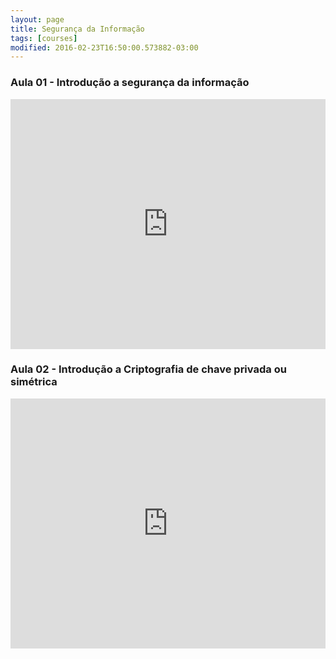 ```yaml
---
layout: page
title: Segurança da Informação
tags: [courses]
modified: 2016-02-23T16:50:00.573882-03:00
---
```


### Aula 01 - Introdução a segurança da informação

<iframe src="https://docs.google.com/presentation/d/1pxsgYiKLr1Wz7V_iPEHuKQB_RbXgEdAaNsqiSwIIgfw/embed" width="100%" height="400" title="Aula 01 - Introdução a segurança da informação" frameborder="0"> </iframe>

### Aula 02 - Introdução a Criptografia de chave privada ou simétrica

<iframe src="https://docs.google.com/presentation/d/1eoqP-3dRFa5-_nGQJhv-SvGDQnV-02XMSzU_bc3K9GY/embed" width="100%" height="400" title="Aula 02 - Introdução a Criptografia de chave privada ou simétrica" frameborder="0"> </iframe>
